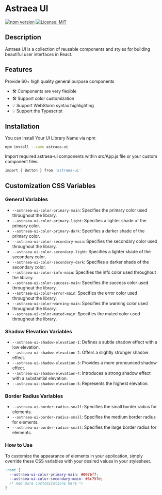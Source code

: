 # Astraea UI

[![npm version](https://img.shields.io/npm/v/astraea-ui.svg?style=flat)](https://www.npmjs.com/package/astraea-ui)
[![License: MIT](https://img.shields.io/badge/License-MIT-yellow.svg)](https://opensource.org/licenses/MIT)

## Description

Astraea UI is a collection of reusable components and styles for building beautiful user interfaces in React.

## Features

Provide 60+ high quality general purpose components

*  🛠   Components are very flexible
*  🛠️   Support color customization
*  💡   Support WebStorm syntax highlighting
*  💡   Support the Typescript

## Installation

You can install Your UI Library Name via npm:

```bash
npm install --save astraea-ui
```

Import required astraea-ui components within src/App.js file or your custom component files:

```bash
import { Button } from 'astraea-ui'
```

## Customization CSS Variables

### General Variables

- `--astraea-ui-color-primary-main`: Specifies the primary color used throughout the library.
- `--astraea-ui-color-primary-light`: Specifies a lighter shade of the primary color.
- `--astraea-ui-color-primary-dark`: Specifies a darker shade of the primary color.
- `--astraea-ui-color-secondary-main`: Specifies the secondary color used throughout the library.
- `--astraea-ui-color-secondary-light`: Specifies a lighter shade of the secondary color.
- `--astraea-ui-color-secondary-dark`: Specifies a darker shade of the secondary color.
- `--astraea-ui-color-info-main`: Specifies the info color used throughout the library.
- `--astraea-ui-color-success-main`: Specifies the success color used throughout the library.
- `--astraea-ui-color-error-main`: Specifies the error color used throughout the library.
- `--astraea-ui-color-warning-main`: Specifies the warning color used throughout the library.
- `--astraea-ui-color-muted-main`: Specifies the muted color used throughout the library.

### Shadow Elevation Variables

- `--astraea-ui-shadow-elevation-1`: Defines a subtle shadow effect with a low elevation.
- `--astraea-ui-shadow-elevation-2`: Offers a slightly stronger shadow effect.
- `--astraea-ui-shadow-elevation-3`: Provides a more pronounced shadow effect.
- `--astraea-ui-shadow-elevation-4`: Introduces a strong shadow effect with a substantial elevation.
- `--astraea-ui-shadow-elevation-5`: Represents the highest elevation.

### Border Radius Variables

- `--astraea-ui-border-radius-small`: Specifies the small border radius for elements.
- `--astraea-ui-border-radius-small`: Specifies the medium border radius for elements.
- `--astraea-ui-border-radius-small`: Specifies the large border radius for elements.

### How to Use

To customize the appearance of elements in your application, simply override these CSS variables with your desired values in your stylesheet.

```css
:root {
  --astraea-ui-color-primary-main: #007bff;
  --astraea-ui-color-secondary-main: #6c757d;
  /* Add more customizations here */
}